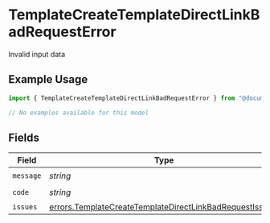 # TemplateCreateTemplateDirectLinkBadRequestError

Invalid input data

## Example Usage

```typescript
import { TemplateCreateTemplateDirectLinkBadRequestError } from "@documenso/sdk-typescript/models/errors";

// No examples available for this model
```

## Fields

| Field                                                                                                                              | Type                                                                                                                               | Required                                                                                                                           | Description                                                                                                                        |
| ---------------------------------------------------------------------------------------------------------------------------------- | ---------------------------------------------------------------------------------------------------------------------------------- | ---------------------------------------------------------------------------------------------------------------------------------- | ---------------------------------------------------------------------------------------------------------------------------------- |
| `message`                                                                                                                          | *string*                                                                                                                           | :heavy_check_mark:                                                                                                                 | N/A                                                                                                                                |
| `code`                                                                                                                             | *string*                                                                                                                           | :heavy_check_mark:                                                                                                                 | N/A                                                                                                                                |
| `issues`                                                                                                                           | [errors.TemplateCreateTemplateDirectLinkBadRequestIssue](../../models/errors/templatecreatetemplatedirectlinkbadrequestissue.md)[] | :heavy_minus_sign:                                                                                                                 | N/A                                                                                                                                |
